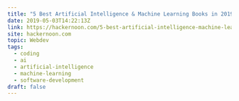 ```yaml
---
title: "5 Best Artificial Intelligence & Machine Learning Books in 2019"
date: 2019-05-03T14:22:13Z
link: https://hackernoon.com/5-best-artificial-intelligence-machine-learning-books-in-2019-cc8b38f6ec8e?source=rss----3a8144eabfe3---4
site: hackernoon.com
topic: Webdev
tags:
  - coding
  - ai
  - artificial-intelligence
  - machine-learning
  - software-development
draft: false
---
```

